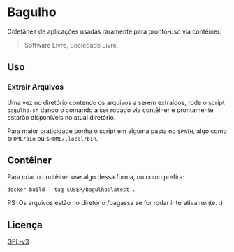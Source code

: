 # Bagulho

Coletânea de aplicações usadas raramente para pronto-uso via contêiner. 

> Software Livre, Sociedade Livre.

## Uso

### Extrair Arquivos
Uma vez no diretório contendo os arquivos a serem extraídos, rode o script
`bagulho.sh` dando o comando a ser rodado via contêiner e prontamente estarão disponíveis no atual diretório.

Para maior praticidade ponha o script em alguma pasta no `$PATH`, algo como `$HOME/bin` ou `$HOME/.local/bin`.

## Contêiner
Para criar o contêiner use algo dessa forma, ou como prefira:

    docker build --tag $USER/bagulho:latest .

PS: Os arquivos estão no diretório /bagassa se for rodar interativamente. :)

## Licença

[GPL-v3](https://www.gnu.org/licenses/gpl-3.0.en.html)

